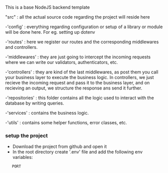 This is a base NodeJS backend template

"src" : all the actual source code regarding the project will reside here

-'config' : everything regarding configuration or setup of a library or module will be done here. For eg. setting up dotenv

-'routes' : here we register our routes and the corresponding middlewares and controllers.

-'middlewares' : they are just going to intercept the incoming requests where we can write our validators, authenticators, etc.

-'controllers' : they are kind of the last middlewares, as post them you call your business layer to execute the business logic. In controllers, we just recieve the incoming request and pass it to the business layer, and on recieving an output, we structure the response ans send it further.

-'repositories' : this folder contains all the logic used to interact with the database by writing queries.

-'services' : contains the business logic.

-'utils' : contains some helper functions, error classes, etc.

### setup the project

- Download the project from github and open it
- In the root directory create '.env' file and add the following env variables:

```
   PORT
```
